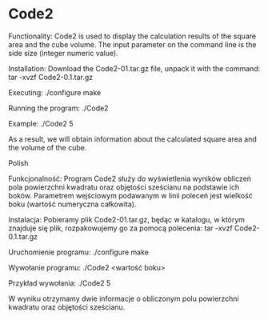 # Code2
Functionality:
Code2 is used to display the calculation results of the square area and the cube volume. The input parameter on the command line is the side size (integer numeric value).

Installation:
Download the Code2-01.tar.gz file, unpack it with the command:
tar -xvzf Code2-0.1.tar.gz

Executing:
./configure
make

Running the program:
./Code2 <side length>

Example:
./Code2 5

As a result, we will obtain information about the calculated square area and the volume of the cube.


Polish
  
Funkcjonalność:
Program Code2 służy do wyświetlenia wyników obliczeń pola powierzchni kwadratu oraz objętości sześcianu na podstawie ich boków. Parametrem wejściowym podawanym w linii poleceń jest wielkość boku (wartość numeryczna całkowita).

Instalacja:
Pobieramy plik Code2-01.tar.gz, będąc w katalogu, w którym znajduje się plik, rozpakowujemy go za pomocą polecenia:
tar -xvzf Code2-0.1.tar.gz

Uruchomienie programu:
./configure
make

Wywołanie programu:
./Code2 <wartość boku>

Przykład wywołania:
./Code2 5

W wyniku otrzymamy dwie informacje o obliczonym polu powierzchni kwadratu oraz objętości sześcianu.
